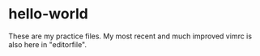 # hello-world
These are my practice files. My most recent and much improved vimrc is also here in "editorfile".
